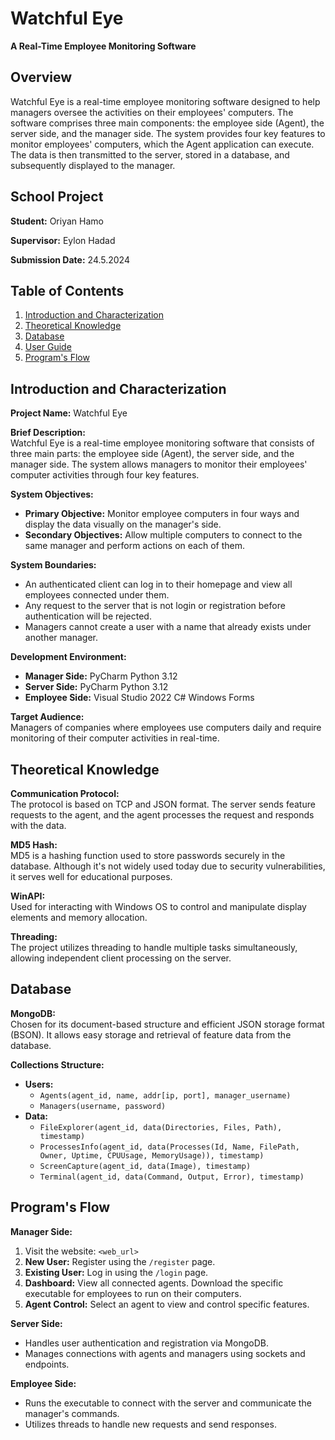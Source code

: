 # Watchful Eye

**A Real-Time Employee Monitoring Software**

## Overview

Watchful Eye is a real-time employee monitoring software designed to help managers oversee the activities on their employees' computers. The software comprises three main components: the employee side (Agent), the server side, and the manager side. The system provides four key features to monitor employees' computers, which the Agent application can execute. The data is then transmitted to the server, stored in a database, and subsequently displayed to the manager.

## School Project

**Student:** Oriyan Hamo

**Supervisor:** Eylon Hadad

**Submission Date:** 24.5.2024

## Table of Contents

1. [Introduction and Characterization](#introduction-and-characterization)
2. [Theoretical Knowledge](#theoretical-knowledge)
3. [Database](#database)
4. [User Guide](#user-guide)
5. [Program's Flow](#program's-flow)

## Introduction and Characterization

**Project Name:** Watchful Eye

**Brief Description:**  
Watchful Eye is a real-time employee monitoring software that consists of three main parts: the employee side (Agent), the server side, and the manager side. The system allows managers to monitor their employees' computer activities through four key features.

**System Objectives:**

- **Primary Objective:** Monitor employee computers in four ways and display the data visually on the manager's side.
- **Secondary Objectives:** Allow multiple computers to connect to the same manager and perform actions on each of them.

**System Boundaries:**

- An authenticated client can log in to their homepage and view all employees connected under them.
- Any request to the server that is not login or registration before authentication will be rejected.
- Managers cannot create a user with a name that already exists under another manager.

**Development Environment:**

- **Manager Side:** PyCharm Python 3.12
- **Server Side:** PyCharm Python 3.12
- **Employee Side:** Visual Studio 2022 C# Windows Forms

**Target Audience:**  
Managers of companies where employees use computers daily and require monitoring of their computer activities in real-time.

## Theoretical Knowledge

**Communication Protocol:**  
The protocol is based on TCP and JSON format. The server sends feature requests to the agent, and the agent processes the request and responds with the data.

**MD5 Hash:**  
MD5 is a hashing function used to store passwords securely in the database. Although it's not widely used today due to security vulnerabilities, it serves well for educational purposes.

**WinAPI:**  
Used for interacting with Windows OS to control and manipulate display elements and memory allocation.

**Threading:**  
The project utilizes threading to handle multiple tasks simultaneously, allowing independent client processing on the server.

## Database

**MongoDB:**  
Chosen for its document-based structure and efficient JSON storage format (BSON). It allows easy storage and retrieval of feature data from the database.

**Collections Structure:**

- **Users:** 
  - `Agents(agent_id, name, addr[ip, port], manager_username)`
  - `Managers(username, password)`
- **Data:** 
  - `FileExplorer(agent_id, data(Directories, Files, Path), timestamp)`
  - `ProcessesInfo(agent_id, data(Processes(Id, Name, FilePath, Owner, Uptime, CPUUsage, MemoryUsage)), timestamp)`
  - `ScreenCapture(agent_id, data(Image), timestamp)`
  - `Terminal(agent_id, data(Command, Output, Error), timestamp)`
    
## Program's Flow

**Manager Side:**

1. Visit the website: `<web_url>`
2. **New User:** Register using the `/register` page.
3. **Existing User:** Log in using the `/login` page.
4. **Dashboard:** View all connected agents. Download the specific executable for employees to run on their computers.
5. **Agent Control:** Select an agent to view and control specific features.

**Server Side:**

- Handles user authentication and registration via MongoDB.
- Manages connections with agents and managers using sockets and endpoints.

**Employee Side:**

- Runs the executable to connect with the server and communicate the manager's commands.
- Utilizes threads to handle new requests and send responses.
